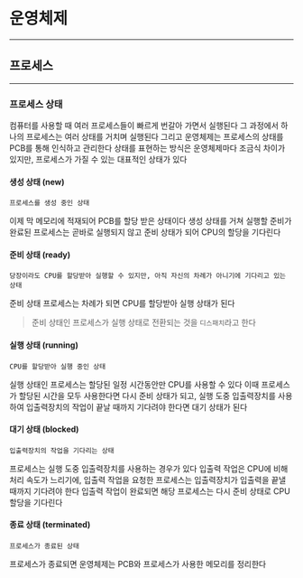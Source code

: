 # 운영체제
---
## 프로세스
---
### 프로세스 상태
컴퓨터를 사용할 때 여러 프로세스들이 빠르게 번갈아 가면서 실행된다 
그 과정에서 하나의 프로세스는 여러 상태를 거치며 실행된다
그리고 운영체제는 프로세스의 상태를 PCB를 통해 인식하고 관리한다
상태를 표현하는 방식은 운영체제마다 조금식 차이가 있지만, 프로세스가 가질 수 있는 대표적인 상태가 있다

#### 생성 상태 (new)
```
프로세스를 생성 중인 상태
```
이제 막 메모리에 적재되어 PCB를 할당 받은 상태이다
생성 상태를 거쳐 실행할 준비가 완료된 프로세스는 곧바로 실행되지 않고 준비 상태가 되어 CPU의 할당을 기다린다

#### 준비 상태 (ready)
```
당장이라도 CPU를 할당받아 실행할 수 있지만, 아직 자신의 차례가 아니기에 기다리고 있는 상태
```
준비 상태 프로세스는 차례가 되면 CPU를 할당받아 실행 상태가 된다
> 준비 상태인 프로세스가 실행 상태로 전환되는 것을 `디스패치`라고 한다

#### 실행 상태 (running)
```
CPU를 할당받아 실행 중인 상태
```
실행 상태인 프로세스는 할당된 일정 시간동안만 CPU를 사용할 수 있다
이때 프로세스가 할당된 시간을 모두 사용한다면 다시 준비 상태가 되고, 실행 도중 입출력장치를 사용하여 입출력장치의 작업이 끝날 때까지 기다려야 한다면 대기 상태가 된다

#### 대기 상태 (blocked)
```
입출력장치의 작업을 기다리는 상태
```
프로세스는 실행 도중 입출력장치를 사용하는 경우가 있다
입출력 작업은 CPU에 비해 처리 속도가 느리기에, 입출력 작업을 요청한 프로세스는 입출력장치가 입출력을 끝낼 때까지 기다려야 한다
입출력 작업이 완료되면 해당 프로세스는 다시 준비 상태로 CPU 할당을 기다린다

#### 종료 상태 (terminated)
```
프로세스가 종료된 상태
```
프로세스가 종료되면 운영체제는 PCB와 프로세스가 사용한 메모리를 정리한다